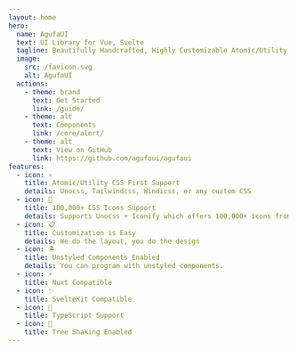 ```yaml
---
layout: home
hero:
  name: AgufaUI
  text: UI Library for Vue, Svelte
  tagline: Beautifully Handcrafted, Highly Customizable Atomic/Utility CSS First Components
  image:
    src: /favicon.svg
    alt: AgufaUI
  actions:
    - theme: brand
      text: Get Started
      link: /guide/
    - theme: alt
      text: Components
      link: /core/alert/
    - theme: alt
      text: View on GitHub
      link: https://github.com/agufaui/agufaui
features:
  - icon: ⚛️
    title: Atomic/Utility CSS First Support
    details: Unocss, Tailwindcss, Windicss, or any custom CSS
  - icon: 📳
    title: 100,000+ CSS Icons Support
    details: Supports Unocss + Iconify which offers 100,000+ icons from 100+ icon sets
  - icon: 📋
    title: Customization is Easy
    details: We do the layout, you do the design
  - icon: 🏝️
    title: Unstyled Components Enabled
    details: You can program with unstyled components.
  - icon: ⚡️
    title: Nuxt Compatible
  - icon: ✨
    title: SvelteKit Compatible
  - icon: 🖖
    title: TypeScript Support
  - icon: 🌲
    title: Tree Shaking Enabled
---
```

